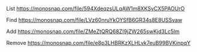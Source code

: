 List https://monosnap.com/file/594XdeqzsULqAW1m8XKSyCX5PAOUrO

Find https://monosnap.com/file/LVz60nruYkOYSfB6GR34s8E8USSvaw

Add https://monosnap.com/file/ZMeZtQRQ68ZI9jZW265swKjd3Lc5lm

Remove https://monosnap.com/file/e8p3LHBRKzXLHLvk7euB99BVKinpqY